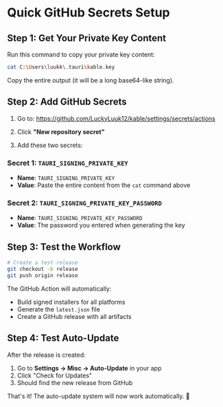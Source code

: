 # Quick GitHub Secrets Setup

## Step 1: Get Your Private Key Content

Run this command to copy your private key content:

```bash
cat C:\Users\luukk\.tauri\kable.key
```

Copy the entire output (it will be a long base64-like string).

## Step 2: Add GitHub Secrets

1. Go to: https://github.com/LuckyLuuk12/kable/settings/secrets/actions

2. Click **"New repository secret"**

3. Add these two secrets:

### Secret 1: `TAURI_SIGNING_PRIVATE_KEY`
- **Name**: `TAURI_SIGNING_PRIVATE_KEY`  
- **Value**: Paste the entire content from the `cat` command above

### Secret 2: `TAURI_SIGNING_PRIVATE_KEY_PASSWORD`
- **Name**: `TAURI_SIGNING_PRIVATE_KEY_PASSWORD`
- **Value**: The password you entered when generating the key

## Step 3: Test the Workflow

```bash
# Create a test release
git checkout -b release
git push origin release
```

The GitHub Action will automatically:
- Build signed installers for all platforms
- Generate the `latest.json` file
- Create a GitHub release with all artifacts

## Step 4: Test Auto-Update

After the release is created:
1. Go to **Settings → Misc → Auto-Update** in your app
2. Click "Check for Updates"
3. Should find the new release from GitHub

That's it! The auto-update system will now work automatically. 🎉
